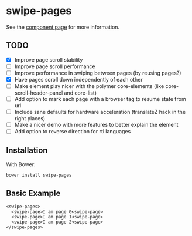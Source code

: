 swipe-pages
================

See the [component page](http://TheSeamau5.github.io/swipe-pages) for more information.


## TODO

- [x] Improve page scroll stability
- [ ] Improve page scroll performance
- [ ] Improve performance in swiping between pages (by reusing pages?)
- [x] Have pages scroll down independently of each other
- [ ] Make element play nicer with the polymer core-elements (like core-scroll-header-panel and core-list)
- [ ] Add option to mark each page with a browser tag to resume state from url
- [ ] Include sane defaults for hardware acceleration (translateZ hack in the right places)
- [ ] Make a nicer demo with more features to better explain the element
- [ ] Add option to reverse direction for rtl languages
## Installation
With Bower:

    bower install swipe-pages

## Basic Example

    <swipe-pages>
      <swipe-page>I am page 0<swipe-page>
      <swipe-page>I am page 1<swipe-page>
      <swipe-page>I am page 2<swipe-page>
    </swipe-pages>

    
